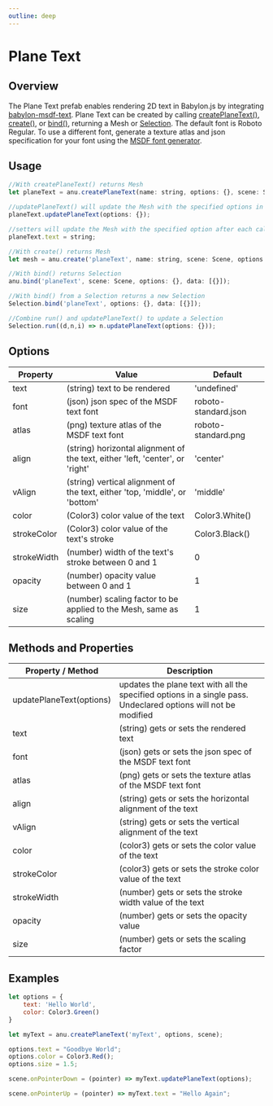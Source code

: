 ```yaml
---
outline: deep
---
```


<script setup>
import { text } from '../../anu-examples/text.js'
//import singleView  from '../../vue_components/singleView.vue'
</script>

# Plane Text

## Overview

The Plane Text prefab enables rendering 2D text in Babylon.js by integrating [babylon-msdf-text](https://github.com/bhushan6/babylon-msdf-text). 
Plane Text can be created by calling [createPlaneText()](/api/modules.html#createplanetext), [create()](/api/modules.html#create), or [bind()](/api/modules.html#bind), returning a Mesh or [Selection](/api/classes/Selection.html). The default font is Roboto Regular. To use a different font, generate a texture atlas and json specification for your font using the [MSDF font generator](https://msdf-bmfont.donmccurdy.com/).

## Usage

``` js
//With createPlaneText() returns Mesh
let planeText = anu.createPlaneText(name: string, options: {}, scene: Scene);

//updatePlaneText() will update the Mesh with the specified options in a single pass
planeText.updatePlaneText(options: {});

//setters will update the Mesh with the specified option after each call
planeText.text = string;

//With create() returns Mesh
let mesh = anu.create('planeText', name: string, scene: Scene, options: {}, data: {});

//With bind() returns Selection
anu.bind('planeText', scene: Scene, options: {}, data: [{}]);

//With bind() from a Selection returns a new Selection
Selection.bind('planeText', options: {}, data: [{}]);

//Combine run() and updatePlaneText() to update a Selection
Selection.run((d,n,i) => n.updatePlaneText(options: {}));
```

## Options

| Property       |      Value      |  Default |
| ------------- | ------------- | ------------- |
|   text   | (string) text to be rendered | 'undefined' |
| font |   (json) json spec of the MSDF text font    |    roboto-standard.json |
| atlas |   (png) texture atlas of the MSDF text font   |    roboto-standard.png |
| align |    (string) horizontal alignment of the text, either 'left, 'center', or 'right'    |    'center'    |
| vAlign |    (string) vertical alignment of the text, either 'top, 'middle', or 'bottom'    |    'middle'    |
| color |   (Color3) color value of the text   |    Color3.White() |
| strokeColor |   (Color3) color value of the text's stroke   |    Color3.Black() |
| strokeWidth |   (number) width of the text's stroke between 0 and 1   |    0 |
| opacity |   (number) opacity value between 0 and 1   |    1 |
| size     |   (number) scaling factor to be applied to the Mesh, same as scaling    |   1 |

## Methods and Properties 


| Property / Method      |      Description     |  
| ------------- | ------------- | 
|   updatePlaneText(options)  |  updates the plane text with all the specified options in a single pass. Undeclared options will not be modified  |
|   text  |  (string) gets or sets the rendered text  |
|   font  |  (json) gets or sets the json spec of the MSDF text font |
|   atlas  |  (png) gets or sets the texture atlas of the MSDF text font |
|   align  |  (string) gets or sets the horizontal alignment of the text  |
|   vAlign  |  (string) gets or sets the vertical alignment of the text  |
|   color  |  (color3) gets or sets the color value of the text  |
|   strokeColor  |  (color3) gets or sets the stroke color value of the text  |
|   strokeWidth  |  (number) gets or sets the stroke width value of the text  |
|   opacity  |  (number) gets or sets the opacity value  |
|   size  |  (number) gets or sets the scaling factor  |

## Examples

``` js
let options = {
    text: 'Hello World',
    color: Color3.Green()
}

let myText = anu.createPlaneText('myText', options, scene);

options.text = "Goodbye World";
options.color = Color3.Red();
options.size = 1.5;

scene.onPointerDown = (pointer) => myText.updatePlaneText(options);

scene.onPointerUp = (pointer) => myText.text = "Hello Again";
```

<singleView :scene="text" />


